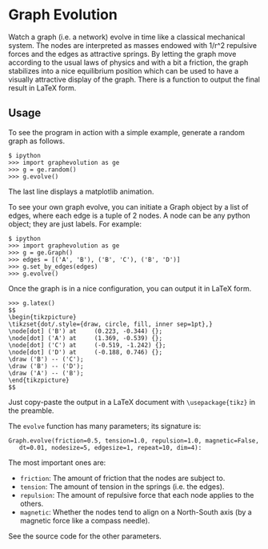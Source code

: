 # Graph Evolution

Watch a graph (i.e. a network) evolve in time like a classical mechanical system. The nodes are interpreted as masses endowed with 1/r^2 repulsive forces and the edges as attractive springs. By letting the graph move according to the usual laws of physics and with a bit a friction, the graph stabilizes into a nice equilibrium position which can be used to have a visually attractive display of the graph. There is a function to output the final result in LaTeX form.

## Usage

To see the program in action with a simple example, generate a random graph as follows.
```
$ ipython
>>> import graphevolution as ge
>>> g = ge.random()
>>> g.evolve()
```
The last line displays a matplotlib animation.

To see your own graph evolve, you can initiate a Graph object by a list of edges, where each edge is a tuple of 2 nodes. A node can be any python object; they are just labels. For example:
```
$ ipython
>>> import graphevolution as ge
>>> g = ge.Graph()
>>> edges = [('A', 'B'), ('B', 'C'), ('B', 'D')]
>>> g.set_by_edges(edges)
>>> g.evolve()
```
Once the graph is in a nice configuration, you can output it in LaTeX form.
```
>>> g.latex()
$$
\begin{tikzpicture}
\tikzset{dot/.style={draw, circle, fill, inner sep=1pt},}
\node[dot] ('B') at 	(0.223, -0.344) {};
\node[dot] ('A') at 	(1.369, -0.539) {};
\node[dot] ('C') at 	(-0.519, -1.242) {};
\node[dot] ('D') at 	(-0.188, 0.746) {};
\draw ('B') -- ('C');
\draw ('B') -- ('D');
\draw ('A') -- ('B');
\end{tikzpicture}
$$
```

Just copy-paste the output in a LaTeX document with `\usepackage{tikz}` in the preamble.


The `evolve` function has many parameters; its signature is:
```
Graph.evolve(friction=0.5, tension=1.0, repulsion=1.0, magnetic=False,
   dt=0.01, nodesize=5, edgesize=1, repeat=10, dim=4):
```
The most important ones are:

* `friction`: The amount of friction that the nodes are subject to.
* `tension`: The amount of tension in the springs (i.e. the edges).
* `repulsion`: The amount of repulsive force that each node applies to the others.
* `magnetic`: Whether the nodes tend to align on a North-South axis (by a magnetic force like a compass needle).

See the source code for the other parameters.

